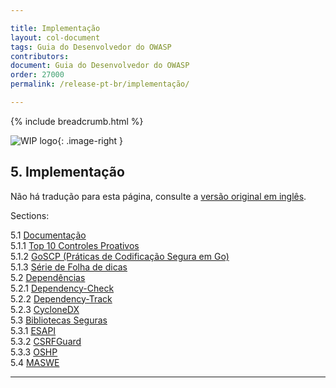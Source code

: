 ```yaml
---

title: Implementação
layout: col-document
tags: Guia do Desenvolvedor do OWASP
contributors:
document: Guia do Desenvolvedor do OWASP
order: 27000
permalink: /release-pt-br/implementação/

---
```


{% include breadcrumb.html %}

<style type="text/css">
.image-right {
  height: 180px;
  display: block;
  margin-left: auto;
  margin-right: auto;
  float: right;
}
</style>

![WIP logo](../../assets/images/dg_wip.png "Trabalho em andamento"){: .image-right }

## 5. Implementação

Não há tradução para esta página, consulte a [versão original em inglês][release0700].

Sections:

5.1 [Documentação](01-documentation/toc.md)  
5.1.1 [Top 10 Controles Proativos](01-documentation/01-proactive-controls.md)  
5.1.2 [GoSCP (Práticas de Codificação Segura em Go)](01-documentation/02-go-scp.md)  
5.1.3 [Série de Folha de dicas](01-documentation/03-cheatsheets.md)  
5.2 [Dependências](02-dependencies/toc.md)  
5.2.1 [Dependency-Check](02-dependencies/01-dependency-check.md)  
5.2.2 [Dependency-Track](02-dependencies/02-dependency-track.md)  
5.2.3 [CycloneDX](02-dependencies/03-cyclonedx.md)  
5.3 [Bibliotecas Seguras](03-secure-libraries/toc.md)  
5.3.1 [ESAPI](03-secure-libraries/01-esapi.md)  
5.3.2 [CSRFGuard](03-secure-libraries/02-csrf-guard.md)  
5.3.3 [OSHP](03-secure-libraries/03-secure-headers.md)  
5.4 [MASWE](04-maswe.md)

----

[release0700]: https://github.com/OWASP/www-project-developer-guide/blob/main/draft/07-implementation/toc.md
